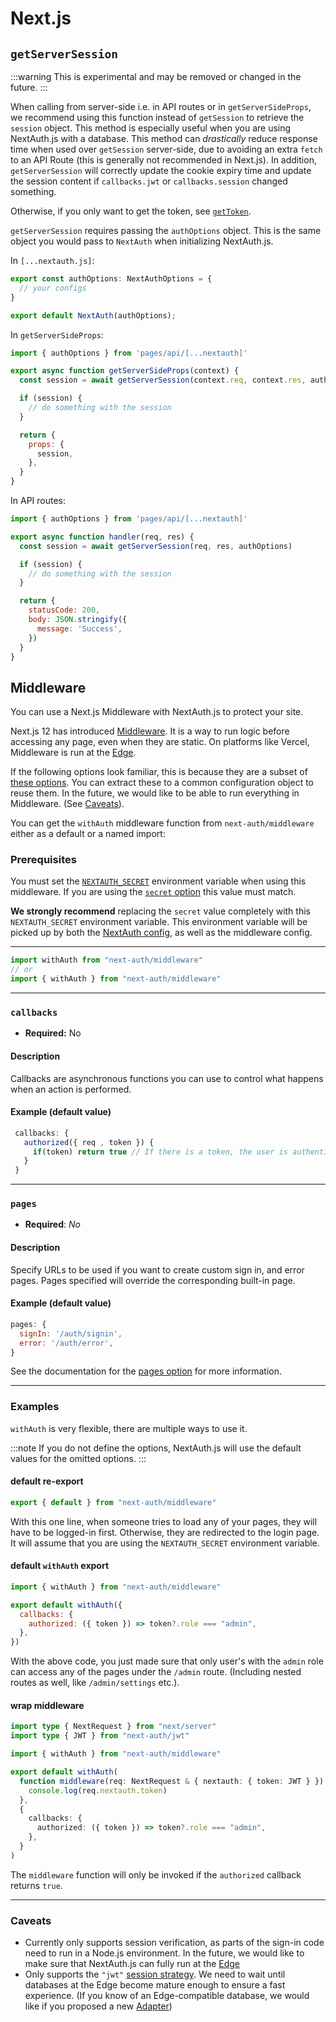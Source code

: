 # Next.js

## `getServerSession`

:::warning
This is experimental and may be removed or changed in the future.
:::

When calling from server-side i.e. in API routes or in `getServerSideProps`, we recommend using this function instead of `getSession` to retrieve the `session` object. This method is especially useful when you are using NextAuth.js with a database. This method can _drastically_ reduce response time when used over `getSession` server-side, due to avoiding an extra `fetch` to an API Route (this is generally not recommended in Next.js). In addition, `getServerSession` will correctly update the cookie expiry time and update the session content if `callbacks.jwt` or `callbacks.session` changed something.

Otherwise, if you only want to get the token, see [`getToken`](tutorials/securing-pages-and-api-routes#using-gettoken).

`getServerSession` requires passing the `authOptions` object. This is the same object you would pass to `NextAuth` when initializing NextAuth.js.

In `[...nextauth.js]`:
```js 
export const authOptions: NextAuthOptions = {
  // your configs
}

export default NextAuth(authOptions);
```

In `getServerSideProps`:
```js
import { authOptions } from 'pages/api/[...nextauth]'

export async function getServerSideProps(context) {
  const session = await getServerSession(context.req, context.res, authOptions)

  if (session) {
    // do something with the session
  }

  return {
    props: {
      session,
    },
  }
}
```
In API routes:
```js
import { authOptions } from 'pages/api/[...nextauth]'

export async function handler(req, res) {
  const session = await getServerSession(req, res, authOptions)

  if (session) {
    // do something with the session
  }

  return {
    statusCode: 200,
    body: JSON.stringify({
      message: 'Success',
    })
  }
}
```

## Middleware

You can use a Next.js Middleware with NextAuth.js to protect your site.

Next.js 12 has introduced [Middleware](https://nextjs.org/docs/middleware). It is a way to run logic before accessing any page, even when they are static. On platforms like Vercel, Middleware is run at the [Edge](https://nextjs.org/docs/api-reference/edge-runtime).

If the following options look familiar, this is because they are a subset of [these options](/configuration/options#options). You can extract these to a common configuration object to reuse them. In the future, we would like to be able to run everything in Middleware. (See [Caveats](#caveats)).

You can get the `withAuth` middleware function from `next-auth/middleware` either as a default or a named import:

### Prerequisites

You must set the [`NEXTAUTH_SECRET`](/configuration/options#nextauth_secret) environment variable when using this middleware. If you are using the [`secret` option](/configuration/options#secret) this value must match.

**We strongly recommend** replacing the `secret` value completely with this `NEXTAUTH_SECRET` environment variable. This environment variable will be picked up by both the [NextAuth config](/configuration/options#options), as well as the middleware config.

---

```js
import withAuth from "next-auth/middleware"
// or
import { withAuth } from "next-auth/middleware"
```

---

### `callbacks`

- **Required:** No

#### Description

Callbacks are asynchronous functions you can use to control what happens when an action is performed.

#### Example (default value)

```js
 callbacks: {
   authorized({ req , token }) {
     if(token) return true // If there is a token, the user is authenticated
   }
 }
```

---

### `pages`

- **Required**: _No_

#### Description

Specify URLs to be used if you want to create custom sign in, and error pages. Pages specified will override the corresponding built-in page.

#### Example (default value)

```js
pages: {
  signIn: '/auth/signin',
  error: '/auth/error',
}
```

See the documentation for the [pages option](/configuration/pages) for more information.

---

### Examples

`withAuth` is very flexible, there are multiple ways to use it.

:::note
If you do not define the options, NextAuth.js will use the default values for the omitted options.
:::

#### default re-export

```js title="pages/_middleware.js"
export { default } from "next-auth/middleware"
```

With this one line, when someone tries to load any of your pages, they will have to be logged-in first. Otherwise, they are redirected to the login page. It will assume that you are using the `NEXTAUTH_SECRET` environment variable.

#### default `withAuth` export

```js title="pages/admin/_middleware.js"
import { withAuth } from "next-auth/middleware"

export default withAuth({
  callbacks: {
    authorized: ({ token }) => token?.role === "admin",
  },
})
```

With the above code, you just made sure that only user's with the `admin` role can access any of the pages under the `/admin` route. (Including nested routes as well, like `/admin/settings` etc.).

#### wrap middleware

```ts title="pages/admin/_middleware.ts"
import type { NextRequest } from "next/server"
import type { JWT } from "next-auth/jwt"

import { withAuth } from "next-auth/middleware"

export default withAuth(
  function middleware(req: NextRequest & { nextauth: { token: JWT } }) {
    console.log(req.nextauth.token)
  },
  {
    callbacks: {
      authorized: ({ token }) => token?.role === "admin",
    },
  }
)
```

The `middleware` function will only be invoked if the `authorized` callback returns `true`.

---

### Caveats

- Currently only supports session verification, as parts of the sign-in code need to run in a Node.js environment. In the future, we would like to make sure that NextAuth.js can fully run at the [Edge](https://nextjs.org/docs/api-reference/edge-runtime)
- Only supports the `"jwt"` [session strategy](/configuration/options#session). We need to wait until databases at the Edge become mature enough to ensure a fast experience. (If you know of an Edge-compatible database, we would like if you proposed a new [Adapter](/tutorials/creating-a-database-adapter))
